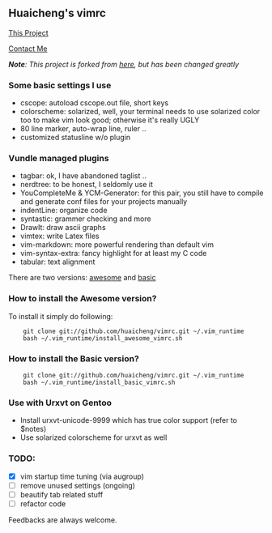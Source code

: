 ## Huaicheng's vimrc ##

[This Project](https://github.com/huaicheng/vimrc.git)

[Contact Me](lhcwhu@gmail.com)

*__Note__: This project is forked from [here](git@github.com:amix/vimrc.git),
but has been changed greatly*

### Some basic settings I use ###

* cscope: autoload cscope.out file, short keys
* colorscheme: solarized, well, your terminal needs to use solarized color too
  to make vim look good; otherwise it's really UGLY
* 80 line marker, auto-wrap line, ruler ..
* customized statusline w/o plugin

### Vundle managed plugins ###

* tagbar: ok, I have abandoned taglist ..
* nerdtree: to be honest, I seldomly use it
* YouCompleteMe & YCM-Generator: for this pair, you still have to compile and
  generate conf files for your projects manually
* indentLine: organize code 
* syntastic: grammer checking and more
* DrawIt: draw ascii graphs
* vimtex: write Latex files
* vim-markdown: more powerful rendering than default vim
* vim-syntax-extra: fancy highlight for at least my C code
* tabular: text alignment

There are two versions: [awesome]() and [basic]()

### How to install the Awesome version?

To install it simply do following:

```
	git clone git://github.com/huaicheng/vimrc.git ~/.vim_runtime
	bash ~/.vim_runtime/install_awesome_vimrc.sh
```


### How to install the Basic version?

```
	git clone git://github.com/huaicheng/vimrc.git ~/.vim_runtime
	bash ~/.vim_runtime/install_basic_vimrc.sh
```

### Use with Urxvt on Gentoo ###

- Install urxvt-unicode-9999 which has true color support (refer to $notes)
- Use solarized colorscheme for urxvt as well

### TODO:

* [x] vim startup time tuning (via augroup)
* [ ] remove unused settings (ongoing)
* [ ] beautify tab related stuff
* [ ] refactor code

Feedbacks are always welcome.

